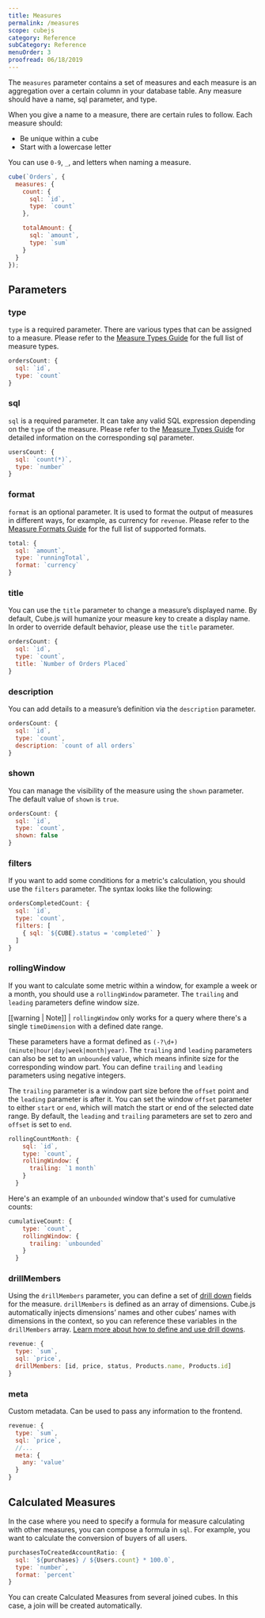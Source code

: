 ```yaml
---
title: Measures
permalink: /measures
scope: cubejs
category: Reference
subCategory: Reference
menuOrder: 3
proofread: 06/18/2019
---
```


The `measures` parameter contains a set of measures and each measure is an aggregation over a certain column in your database table. Any measure should have a name, sql parameter, and type.

When you give a name to a measure, there are certain rules to follow. Each measure should:
- Be unique within a cube
- Start with a lowercase letter

You can use `0-9`, `_`, and letters when naming a measure.

```javascript
cube(`Orders`, {
  measures: {
    count: {
      sql: `id`,
      type: `count`
    },

    totalAmount: {
      sql: `amount`,
      type: `sum`
    }
  }
});
```

## Parameters
### type
`type` is a required parameter. There are various types that can be assigned to
a measure. Please refer to the [Measure Types Guide](types-and-formats#measures-types) for the full list of measure types.

```javascript
ordersCount: {
  sql: `id`,
  type: `count`
}
```

### sql
`sql` is a required parameter. It can take any valid SQL expression depending on the `type` of the measure.
Please refer to the [Measure Types Guide](types-and-formats#measures-types) for detailed information on the corresponding sql parameter.

```javascript
usersCount: {
  sql: `count(*)`,
  type: `number`
}
```

### format
`format` is an optional parameter. It is used to format the output of measures in different ways, for example, as currency for `revenue`.
Please refer to the [Measure Formats Guide](types-and-formats#measures-formats) for the full list of supported formats.

```javascript
total: {
  sql: `amount`,
  type: `runningTotal`,
  format: `currency`
}
```

### title
You can use the `title` parameter to change a measure’s displayed name. By default, Cube.js will humanize your measure key to create a display name.
In order to override default behavior, please use the `title` parameter.

```javascript
ordersCount: {
  sql: `id`,
  type: `count`,
  title: `Number of Orders Placed`
}
```

### description
You can add details to a measure’s definition via the `description` parameter.

```javascript
ordersCount: {
  sql: `id`,
  type: `count`,
  description: `count of all orders`
}
```

### shown
You can manage the visibility of the measure using the `shown` parameter. The default value of `shown` is `true`.

```javascript
ordersCount: {
  sql: `id`,
  type: `count`,
  shown: false
}
```

### filters
If you want to add some conditions for a metric's calculation, you should use the `filters` parameter. The syntax looks like the following:

```javascript
ordersCompletedCount: {
  sql: `id`,
  type: `count`,
  filters: [
    { sql: `${CUBE}.status = 'completed'` }
  ]
}
```

### rollingWindow
If you want to calculate some metric within a window, for example a week or a month, you should use a `rollingWindow` parameter. The `trailing` and `leading` parameters define window size. 

[[warning | Note]]
| `rollingWindow` only works for a query where there's a single `timeDimension` with a defined date range.

These parameters have a format defined as `(-?\d+) (minute|hour|day|week|month|year)`. The `trailing` and `leading` parameters can also be set to an `unbounded` value, which means infinite size for the corresponding window part. You can define `trailing` and `leading` parameters using negative integers.

The `trailing` parameter is a window part size before the `offset` point and the `leading` parameter is after it. You can set the window `offset` parameter to either `start` or `end`, which will match the start or end of the selected date range.
By default, the `leading` and `trailing` parameters are set to zero and `offset` is set to `end`.

```javascript
rollingCountMonth: {
    sql: `id`,
    type: `count`,
    rollingWindow: {
      trailing: `1 month`
    }
  }
```

Here's an example of an `unbounded` window that's used for cumulative counts:

```javascript
cumulativeCount: {
    type: `count`,
    rollingWindow: {
      trailing: `unbounded`
    }
  }
```

### drillMembers
Using the `drillMembers` parameter, you can define a set of [drill down](drill-downs) fields for the measure. `drillMembers` is defined as an array of dimensions. Cube.js automatically injects dimensions’ names and other cubes’ names with dimensions in the context, so you can reference these variables in the `drillMembers` array.
[Learn more about how to define and use drill downs](drill-downs).

```javascript
revenue: {
  type: `sum`,
  sql: `price`,
  drillMembers: [id, price, status, Products.name, Products.id]
}
```

### meta
Custom metadata. Can be used to pass any information to the frontend.
```javascript
revenue: {
  type: `sum`,
  sql: `price`,
  //...
  meta: {
    any: 'value'
  }
}
```

## Calculated Measures
In the case where you need to specify a formula for measure calculating with other measures, you can compose a formula in `sql`. For example, you want to calculate the conversion of buyers of all users.

```javascript
purchasesToCreatedAccountRatio: {
  sql: `${purchases} / ${Users.count} * 100.0`,
  type: `number`,
  format: `percent`
}
```
You can create Calculated Measures from several joined cubes. In this case, a join will be created automatically.
